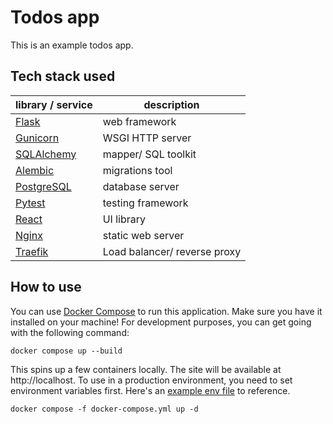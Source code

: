 # Todos app

This is an example todos app.

## Tech stack used

| library / service                                      | description                  |
| ------------------------------------------------------ | ---------------------------- |
| [Flask](https://github.com/pallets/flask)              | web framework                |
| [Gunicorn](https://github.com/benoitc/gunicorn)        | WSGI HTTP server             |
| [SQLAlchemy](https://github.com/sqlalchemy/sqlalchemy) | mapper/ SQL toolkit          |
| [Alembic](https://github.com/sqlalchemy/alembic)       | migrations tool              |
| [PostgreSQL](https://github.com/postgres/postgres)     | database server              |
| [Pytest](https://github.com/pytest-dev/pytest)         | testing framework            |
| [React](https://github.com/facebook/react)             | UI library                   |
| [Nginx](https://github.com/nginx/nginx)                | static web server            |
| [Traefik](https://github.com/traefik/traefik)          | Load balancer/ reverse proxy |

## How to use

You can use [Docker Compose](https://github.com/docker/compose) to run this application.
Make sure you have it installed on your machine! For development purposes, you can get
going with the following command:

```text
docker compose up --build
```

This spins up a few containers locally. The site will be available at
http://localhost. To use in a production environment, you need to set environment
variables first. Here's an [example env file](example.env) to reference.

```text
docker compose -f docker-compose.yml up -d
```
